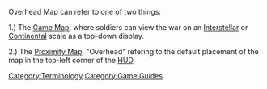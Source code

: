 Overhead Map can refer to one of two things:

1.) The [Game Map](/map "wikilink"), where soldiers can view the war on
an [Interstellar](/Interstellar_Map "wikilink") or
[Continental](/Continental_Map "wikilink") scale as a top-down display.

2.) The [Proximity Map](/Proximity_Map "wikilink"). "Overhead" refering
to the default placement of the map in the top-left corner of the
[HUD](/Heads-up_Display "wikilink").

[Category:Terminology](/Category:Terminology "wikilink") [Category:Game
Guides](/Category:Game_Guides "wikilink")
